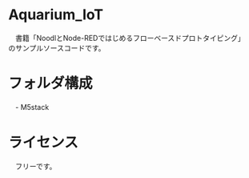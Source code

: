 # Aquarium_IoT
 　書籍「NoodlとNode-REDではじめるフローベースドプロトタイピング」  
 のサンプルソースコードです。

 # フォルダ構成
　- M5stack  


 # ライセンス
 　フリーです。
